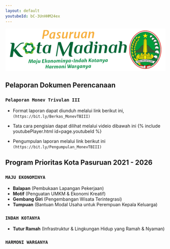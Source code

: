 ```yaml
---
layout: default
youtubeId: bC-3UnHHM24ex
---
```


![Banner](assets/biscuit.png)

## Pelaporan Dokumen Perencanaan
### `Pelaporan Monev Trivulan III`
* Format laporan dapat diunduh melalui link berikut ini, `(https://bit.ly/Berkas_MonevTBIII)`

* Tata cara pengisian dapat dilihat melalui videio dibawah ini
 {% include youtubePlayer.html id=page.youtubeId %}
 
* Pengumpulan laporan melalui link berikut ini `(https://bit.ly/Pengumpulan_MonevTBIII)`

## Program Prioritas Kota Pasuruan 2021 - 2026
### `MAJU EKONOMINYA`
  * **Balapan** (Pembukaan Lapangan Pekerjaan)
  * **Motif** (Penguatan UMKM & Ekonomi Kreatif)
  * **Gembang Giri** (Pengembangan Wisata Terintegrasi)
  * **Tumpuan** (Bantuan Modal Usaha untuk Perempuan Kepala Keluarga)
### `INDAH KOTANYA`
  * **Tutur Ramah** (Infrastruktur & Lingkungan Hidup yang Ramah & Nyaman)
### `HARMONI WARGANYA`

